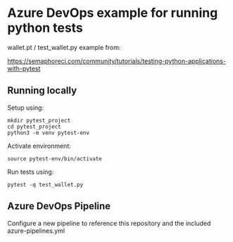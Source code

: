 # Azure DevOps example for running python tests

wallet.pt / test_wallet.py example from: 

https://semaphoreci.com/community/tutorials/testing-python-applications-with-pytest

## Running locally

Setup using:
```
mkdir pytest_project
cd pytest_project
python3 -m venv pytest-env
```
Activate environment:
```
source pytest-env/bin/activate
```

Run tests using:

```
pytest -q test_wallet.py
```

## Azure DevOps Pipeline
Configure a new pipeline to reference this repository and the included azure-pipelines.yml

